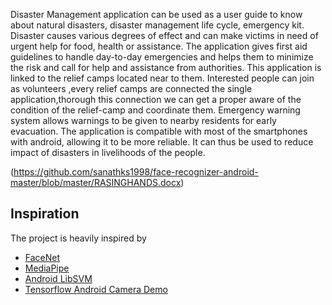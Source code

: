 Disaster Management application can be used as a user guide to know about natural disasters, disaster management life cycle, emergency kit. Disaster causes various degrees of effect and can make victims in need of urgent help for food, health or assistance. The application gives first aid guidelines to handle day-to-day emergencies and helps them to minimize the risk and call for help and assistance from authorities. This application is linked to the relief camps located near to them.
 Interested people can join as volunteers ,every relief camps are connected the single application,thorough this connection we can get a proper aware of the condition of the relief-camp and coordinate them. Emergency warning system allows warnings to be given to nearby residents for early evacuation. The application is compatible with most of the smartphones with android, allowing it to be more reliable. It can thus be used to reduce impact of disasters in livelihoods of the people.

(https://github.com/sanathks1998/face-recognizer-android-master/blob/master/RASINGHANDS.docx)


## Inspiration
The project is heavily inspired by
* [FaceNet](https://github.com/davidsandberg/facenet)
* [MediaPipe](https://github.com/google/mediapipe)
* [Android LibSVM](https://github.com/yctung/AndroidLibSVM)
* [Tensorflow Android Camera Demo](https://github.com/tensorflow/tensorflow/tree/master/tensorflow/examples/android)
